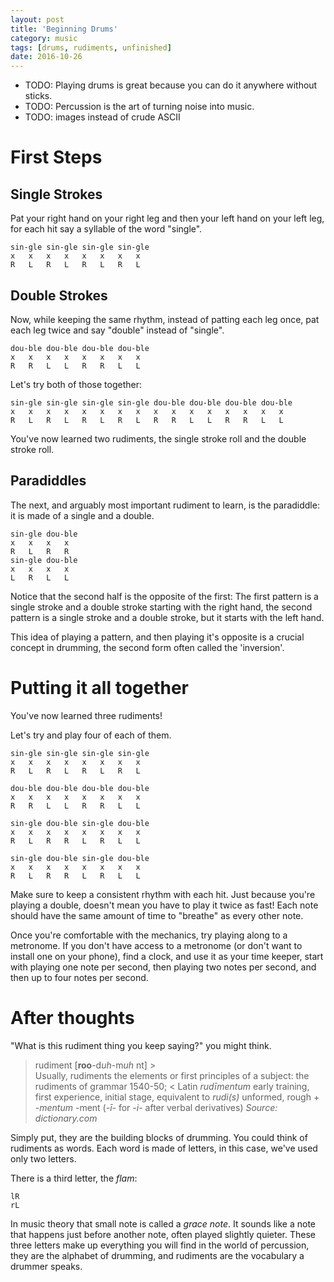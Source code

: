 ```yaml
---
layout: post
title: 'Beginning Drums'
category: music
tags: [drums, rudiments, unfinished]
date: 2016-10-26
---
```


- TODO: Playing drums is great because you can do it anywhere without sticks.
- TODO: Percussion is the art of turning noise into music.
- TODO: images instead of crude ASCII

# First Steps

## Single Strokes

Pat your right hand on your right leg and then your left hand on your left leg, for each hit say a syllable of the word "single".

```
sin-gle sin-gle sin-gle sin-gle
x   x   x   x   x   x   x   x
R   L   R   L   R   L   R   L
```

## Double Strokes

Now, while keeping the same rhythm, instead of patting each leg once, pat each leg twice and say "double" instead of "single".

```
dou-ble dou-ble dou-ble dou-ble
x   x   x   x   x   x   x   x
R   R   L   L   R   R   L   L
```

Let's try both of those together:

```
sin-gle sin-gle sin-gle sin-gle dou-ble dou-ble dou-ble dou-ble
x   x   x   x   x   x   x   x   x   x   x   x   x   x   x   x
R   L   R   L   R   L   R   L   R   R   L   L   R   R   L   L
```

You've now learned two rudiments, the single stroke roll and the double stroke roll.

## Paradiddles

The next, and arguably most important rudiment to learn, is the paradiddle: it is made of a single and a double.

```
sin-gle dou-ble
x   x   x   x
R   L   R   R
sin-gle dou-ble
x   x   x   x
L   R   L   L
```

Notice that the second half is the opposite of the first: The first pattern is a single stroke and a double stroke starting with the right hand, the second pattern is a single stroke and a double stroke, but it starts with the left hand.

This idea of playing a pattern, and then playing it's opposite is a crucial concept in drumming, the second form often called the 'inversion'.

# Putting it all together

You've now learned three rudiments!

Let's try and play four of each of them.

```
sin-gle sin-gle sin-gle sin-gle
x   x   x   x   x   x   x   x
R   L   R   L   R   L   R   L

dou-ble dou-ble dou-ble dou-ble
x   x   x   x   x   x   x   x
R   R   L   L   R   R   L   L

sin-gle dou-ble sin-gle dou-ble
x   x   x   x   x   x   x   x
R   L   R   R   L   R   L   L

sin-gle dou-ble sin-gle dou-ble
x   x   x   x   x   x   x   x
R   L   R   R   L   R   L   L
```

Make sure to keep a consistent rhythm with each hit. Just because you're playing a double, doesn't mean you have to play it twice as fast! Each note should have the same amount of time to "breathe" as every other note.

Once you're comfortable with the mechanics, try playing along to a metronome. If you don't have access to a metronome (or don't want to install one on your phone), find a clock, and use it as your time keeper, start with playing one note per second, then playing two notes per second, and then up to four notes per second.

# After thoughts

"What is this rudiment thing you keep saying?" you might think.

> rudiment [**roo**-d*uh*-m*uh* nt] ><br/>Usually, rudiments
> the elements or first principles of a subject: the rudiments of grammar
> 1540-50; < Latin _rudīmentum_ early training, first experience, initial stage, equivalent to _rudi(s)_ unformed, rough + _-mentum_ -ment (_-ī-_ for _-i-_ after verbal derivatives)
*Source: dictionary.com*

Simply put, they are the building blocks of drumming. You could think of rudiments as words. Each word is made of letters, in this case, we've used only two letters.

There is a third letter, the _flam_:

```
lR
rL
```

In music theory that small note is called a _grace note_. It sounds like a note that happens just before another note, often played slightly quieter. These three letters make up everything you will find in the world of percussion, they are the alphabet of drumming, and rudiments are the vocabulary a drummer speaks.

